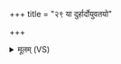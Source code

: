 +++
title = "२९ या दुर्हार्दोयुवतयो"

+++
<details><summary>मूलम् (VS)</summary>

या दु॒र्हार्दो॑युव॒तयो॒ याश्चे॒ह जर॑ती॒रपि॑। वर्चो॒ न्वस्यै सं द॒त्ताथास्तं॑ वि॒परे॑तन॥
</details>